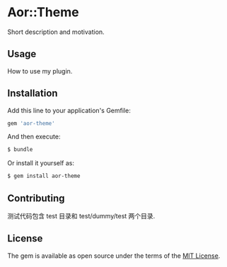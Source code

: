# Aor::Theme
Short description and motivation.

## Usage
How to use my plugin.

## Installation
Add this line to your application's Gemfile:

```ruby
gem 'aor-theme'
```

And then execute:
```bash
$ bundle
```

Or install it yourself as:
```bash
$ gem install aor-theme
```

## Contributing

测试代码包含 test 目录和 test/dummy/test 两个目录.

## License
The gem is available as open source under the terms of the [MIT License](http://opensource.org/licenses/MIT).
